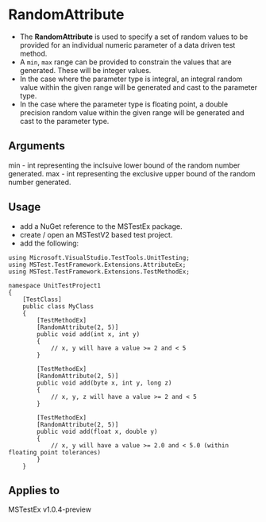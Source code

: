 # RandomAttribute
- The __RandomAttribute__ is used to specify a set of random values to be provided for an individual numeric parameter of a data driven test method.
- A ```min```, ```max``` range can be provided to constrain the values that are generated. These will be integer values.
- In the case where the parameter type is integral, an integral random value within the given range will be generated and cast to the parameter type.
- In the case where the parameter type is floating point, a double precision random value within the given range will be generated and cast to the parameter type.

## Arguments
min - int representing the inclsuive lower bound of the random number generated.
max - int representing the exclusive upper bound of the random number generated.

## Usage
- add a NuGet reference to the MSTestEx package.
- create / open an MSTestV2 based test project.
- add the following:
```
using Microsoft.VisualStudio.TestTools.UnitTesting;
using MSTest.TestFramework.Extensions.AttributeEx;
using MSTest.TestFramework.Extensions.TestMethodEx;

namespace UnitTestProject1
{
    [TestClass]
    public class MyClass
    {
        [TestMethodEx]
        [RandomAttribute(2, 5)]
        public void add(int x, int y)
        {
            // x, y will have a value >= 2 and < 5
        }

        [TestMethodEx]
        [RandomAttribute(2, 5)]
        public void add(byte x, int y, long z)
        {
            // x, y, z will have a value >= 2 and < 5
        }

        [TestMethodEx]
        [RandomAttribute(2, 5)]
        public void add(float x, double y)
        {
            // x, y will have a value >= 2.0 and < 5.0 (within floating point tolerances)
        }
    }
```

## Applies to
MSTestEx v1.0.4-preview
